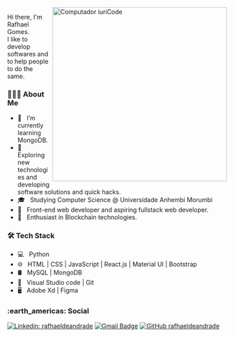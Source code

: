 <img src="https://raw.githubusercontent.com/MicaelliMedeiros/micaellimedeiros/master/image/computer-illustration.png" min-width="400px" max-width="400px" width="400px" align="right" alt="Computador iuriCode">

<p align="left"> 
  Hi there, I'm Rafhael Gomes.<br>
  I like to develop softwares and to help people to do the same.
</p>

<h3 align="left">👨🏻‍💻 About Me</h3>

- 🔭 &nbsp; I’m currently learning MongoDB.
- 🤔 &nbsp; Exploring new technologies and developing software solutions and quick hacks.
- 🎓 &nbsp; Studying Computer Science @ Universidade Anhembi Morumbi
- 💼 &nbsp; Front-end web developer and aspiring fullstack web developer.
- 🌱 &nbsp; Enthusiast in Blockchain technologies.

<h3 align="left">🛠 Tech Stack</h3>

- 💻 &nbsp; Python
- 🌐 &nbsp; HTML | CSS | JavaScript | React.js | Material UI | Bootstrap 
- 🛢 &nbsp; MySQL | MongoDB
- 🔧 &nbsp; Visual Studio code | Git
- 🖥 &nbsp; Adobe Xd | Figma


<h3> :earth_americas: Social</h3> 

[![Linkedin: rafhaeldeandrade](https://img.shields.io/badge/-rafhaeldeandrade-blue?style=flat-square&logo=Linkedin&logoColor=white&link=https://www.linkedin.com/in/rafhael-de-andrade-gomes/)](https://www.linkedin.com/in/rafhael-de-andrade-gomes/)
[![Gmail Badge](https://img.shields.io/badge/-rafhael@protonmail.com-006bed?style=flat-square&logo=Gmail&logoColor=white&link=mailto:rafhael@protonmail.com)](mailto:rafhael@protonmail.com)
[![GitHub rafhaeldeandrade]( https://img.shields.io/github/followers/rafhaeldeandrade?label=follow&style=social)](https://github.com/rafhaeldeandrade)
